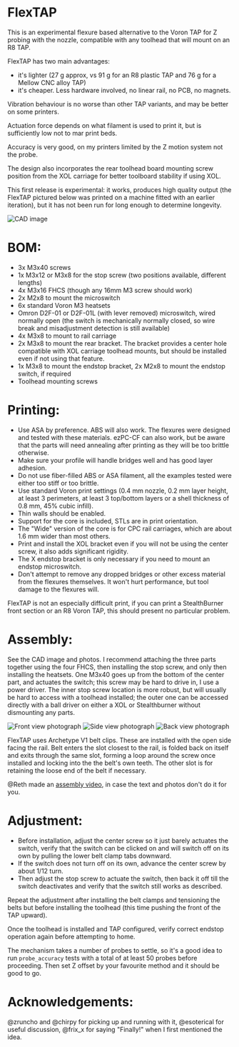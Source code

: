 # FlexTAP

This is an experimental flexure based alternative to the Voron TAP for Z probing with the nozzle, compatible with any toolhead that will mount on an R8 TAP.

FlexTAP has two main advantages:
* it's lighter (27 g approx, vs 91 g for an R8 plastic TAP and 76 g for a Mellow CNC alloy TAP)
* it's cheaper. Less hardware involved, no linear rail, no PCB, no magnets.

Vibration behaviour is no worse than other TAP variants, and may be better on some printers.

Actuation force depends on what filament is used to print it, but is sufficiently low not to mar print beds.

Accuracy is very good, on my printers limited by the Z motion system not the probe.

The design also incorporates the rear toolhead board mounting screw position from the XOL carriage for better toolboard stability if using XOL.

This first release is experimental: it works, produces high quality output (the FlexTAP pictured below was printed on a machine fitted with an earlier iteration), but it has not been run for long enough to determine longevity.

![CAD image](Images/FlexTap.png)

# BOM:

* 3x M3x40 screws
* 1x M3x12 or M3x8 for the stop screw (two positions available, different lengths)
* 4x M3x16 FHCS (though any 16mm M3 screw should work)
* 2x M2x8 to mount the microswitch
* 6x standard Voron M3 heatsets
* Omron D2F-01 or D2F-01L (with lever removed) microswitch, wired normally open (the switch is mechanically normally closed, so wire break and misadjustment detection is still available)
* 4x M3x8 to mount to rail carriage
* 2x M3x8 to mount the rear bracket. The bracket provides a center hole compatible with XOL carriage toolhead mounts, but should be installed even if not using that feature.
* 1x M3x8 to mount the endstop bracket, 2x M2x8 to mount the endstop switch, if required
* Toolhead mounting screws

# Printing:

* Use ASA by preference. ABS will also work. The flexures were designed and tested with these materials. ezPC-CF can also work, but be aware that the parts will need annealing after printing as they will be too brittle otherwise.
* Make sure your profile will handle bridges well and has good layer adhesion.
* Do not use fiber-filled ABS or ASA filament, all the examples tested were either too stiff or too brittle.
* Use standard Voron print settings (0.4 mm nozzle, 0.2 mm layer height, at least 3 perimeters, at least 3 top/bottom layers or a shell thickness of 0.8 mm, 45% cubic infill).
* Thin walls should be enabled.
* Support for the core is included, STLs are in print orientation.
* The "Wide" version of the core is for CPC rail carriages, which are about 1.6 mm wider than most others.
* Print and install the XOL bracket even if you will not be using the center screw, it also adds significant rigidity.
* The X endstop bracket is only necessary if you need to mount an endstop microswitch.
* Don't attempt to remove any dropped bridges or other excess material from the flexures themselves. It won't hurt performance, but tool damage to the flexures will.

FlexTAP is not an especially difficult print, if you can print a StealthBurner front section or an R8 Voron TAP, this should present no particular problem.

# Assembly:

See the CAD image and photos. I recommend attaching the three parts together using the four FHCS, then installing the stop screw, and only then installing the heatsets. One M3x40 goes up from the bottom of the center part, and actuates the switch; this screw may be hard to drive in, I use a power driver. The inner stop screw location is more robust, but will usually be hard to access with a toolhead installed; the outer one can be accessed directly with a ball driver on either a XOL or Stealthburner without dismounting any parts.

![Front view photograph](Images/front.jpg)
![Side view photograph](Images/side.jpg)
![Back view photograph](Images/back.jpg)

FlexTAP uses Archetype V1 belt clips. These are installed with the open side facing the rail. Belt enters the slot closest to the rail, is folded back on itself and exits through the same slot, forming a loop around the screw once installed and locking into the the belt's own teeth. The other slot is for retaining the loose end of the belt if necessary.

@Reth made an [assembly video](https://www.youtube.com/watch?v=gPwkQMZwbeQ), in case the text and photos don't do it for you.

# Adjustment:

* Before installation, adjust the center screw so it just barely actuates the switch, verify that the switch can be clicked on and will switch off on its own by pulling the lower belt clamp tabs downward.
* If the switch does not turn off on its own, advance the center screw by about 1/12 turn.
* Then adjust the stop screw to actuate the switch, then back it off till the switch deactivates and verify that the switch still works as described.

Repeat the adjustment after installing the belt clamps and tensioning the belts but before installing the toolhead (this time pushing the front of the TAP upward).

Once the toolhead is installed and TAP configured, verify correct endstop operation again before attempting to home.

The mechanism takes a number of probes to settle, so it's a good idea to run `probe_accuracy` tests with a total of at least 50 probes before proceeding. Then set Z offset by your favourite method and it should be good to go.

# Acknowledgements:

@zruncho and @chirpy for picking up and running with it, @esoterical for useful discussion, @frix_x for saying "Finally!" when I first mentioned the idea.
